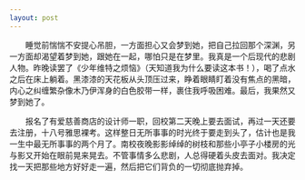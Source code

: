 ```yaml
---
layout: post
---
```

　　睡觉前惴惴不安提心吊胆，一方面担心又会梦到她，把自己拉回那个深渊，另一方面却渴望着梦到她，跟她在一起，哪怕只是在梦里。我真是一个后现代的悲剧人物。昨晚读罢了《少年维特之烦恼》（天知道我为什么要读这本书！），喝了点水之后在床上躺着。黑漆漆的天花板从头顶压过来，睁着眼睛盯着没有焦点的黑暗，内心之纠缠繁杂像木乃伊浑身的白色胶带一样，裹住我呼吸困难。最后，我果然又梦到她了。

　　报名了有爱慈善商店的设计师一职，回校第二天晚上要去面试，再过一天还要去注册，十八号雅思裸考。这样整日无所事事的时光终于要走到头了，估计也是我一生中最无所事事的两个月了。南校夜晚影影绰绰的树枝和那些小亭子小楼房的光与影又开始在眼前晃来晃去。不管事情多么悲剧，人总得硬着头皮去面对。我决定找一天把那些地方好好走一遍，然后把它们背负的一切彻底抛弃掉。